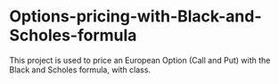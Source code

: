 # Options-pricing-with-Black-and-Scholes-formula
This project is used to price an European Option (Call and Put) with the Black and Scholes formula, with class.
